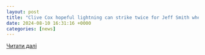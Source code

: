 ```yaml
---
layout: post
title: "Clive Cox hopeful lightning can strike twice for Jeff Smith when Ghostwriter takes on City Of Troy in Juddmonte cracker | Racing Post"
date: 2024-08-10 16:31:16 +0000
categories: [news]
---
```


[Читати далі](https://www.racingpost.com/news/festivals/york-ebor-festival/clive-cox-hopeful-lightning-can-strike-twice-for-jeff-smith-when-ghostwriter-takes-on-city-of-troy-in-juddmonte-cracker-aj53n3t9CBhm/)
